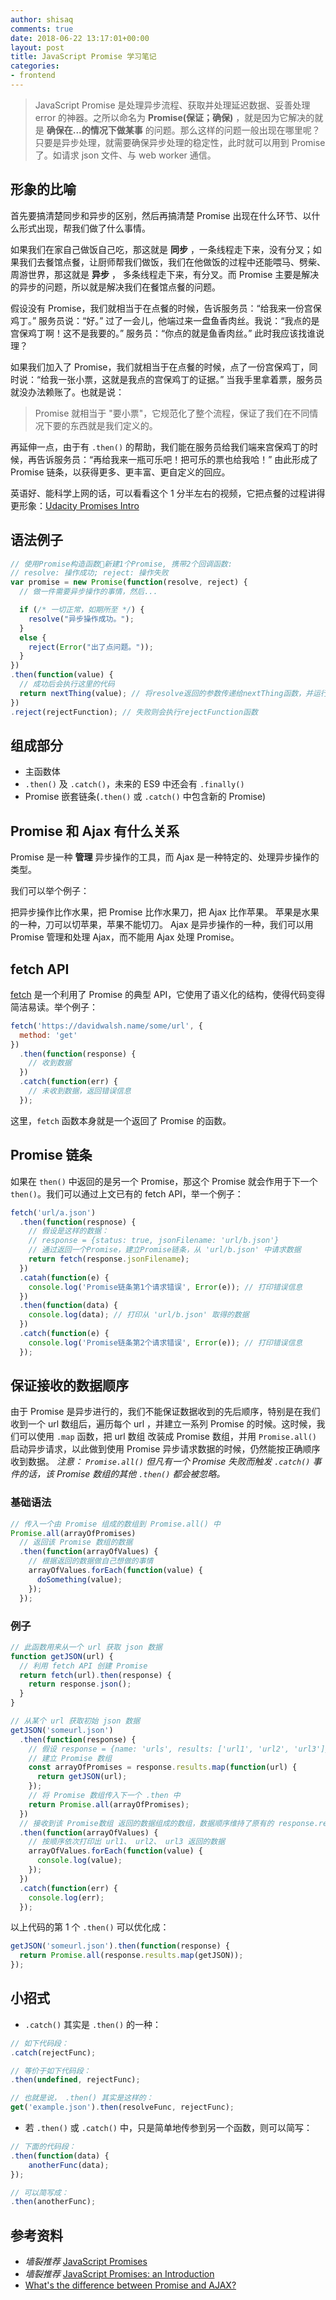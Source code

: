 ```yaml
---
author: shisaq
comments: true
date: 2018-06-22 13:17:01+00:00
layout: post
title: JavaScript Promise 学习笔记
categories:
- frontend
---
```


> JavaScript Promise 是处理异步流程、获取并处理延迟数据、妥善处理 error 的神器。之所以命名为 **Promise(保证；确保)** ，就是因为它解决的就是 **确保在...的情况下做某事** 的问题。那么这样的问题一般出现在哪里呢？只要是异步处理，就需要确保异步处理的稳定性，此时就可以用到 Promise 了。如请求 json 文件、与 web worker 通信。

## 形象的比喻

首先要搞清楚同步和异步的区别，然后再搞清楚 Promise 出现在什么环节、以什么形式出现，帮我们做了什么事情。

如果我们在家自己做饭自己吃，那这就是 **同步** ，一条线程走下来，没有分叉；如果我们去餐馆点餐，让厨师帮我们做饭，我们在他做饭的过程中还能喂马、劈柴、周游世界，那这就是 **异步** ， 多条线程走下来，有分叉。而 Promise 主要是解决的异步的问题，所以就是解决我们在餐馆点餐的问题。

假设没有 Promise，我们就相当于在点餐的时候，告诉服务员：“给我来一份宫保鸡丁。” 服务员说：“好。” 过了一会儿，他端过来一盘鱼香肉丝。我说：“我点的是宫保鸡丁啊！这不是我要的。” 服务员：“你点的就是鱼香肉丝。” 此时我应该找谁说理？

如果我们加入了 Promise，我们就相当于在点餐的时候，点了一份宫保鸡丁，同时说：“给我一张小票，这就是我点的宫保鸡丁的证据。” 当我手里拿着票，服务员就没办法赖账了。也就是说：

> Promise 就相当于 "要小票"，它规范化了整个流程，保证了我们在不同情况下要的东西就是我们定义的。

再延伸一点，由于有 `.then()` 的帮助，我们能在服务员给我们端来宫保鸡丁的时候，再告诉服务员：“再给我来一瓶可乐吧！把可乐的票也给我哈！” 由此形成了 Promise 链条，以获得更多、更丰富、更自定义的回应。

英语好、能科学上网的话，可以看看这个 1 分半左右的视频，它把点餐的过程讲得更形象：[Udacity Promises Intro](https://www.youtube.com/watch?v=8L1a-_c8mCg)

## 语法例子

```javascript
// 使用Promise构造函数新建1个Promise, 携带2个回调函数:
// resolve: 操作成功; reject: 操作失败
var promise = new Promise(function(resolve, reject) {
  // 做一件需要异步操作的事情，然后...

  if (/* 一切正常，如期所至 */) {
    resolve("异步操作成功。");
  }
  else {
    reject(Error("出了点问题。"));
  }
})
.then(function(value) {
  // 成功后会执行这里的代码
  return nextThing(value); // 将resolve返回的参数传递给nextThing函数，并运行
})
.reject(rejectFunction); // 失败则会执行rejectFunction函数
```

## 组成部分

- 主函数体
- `.then()` 及 `.catch()`，未来的 ES9 中还会有 `.finally()`
- Promise 嵌套链条(`.then()` 或 `.catch()` 中包含新的 Promise)

## Promise 和 Ajax 有什么关系

Promise 是一种 **管理** 异步操作的工具，而 Ajax 是一种特定的、处理异步操作的类型。

我们可以举个例子：

把异步操作比作水果，把 Promise 比作水果刀，把 Ajax 比作苹果。
苹果是水果的一种，刀可以切苹果，苹果不能切刀。
Ajax 是异步操作的一种，我们可以用 Promise 管理和处理 Ajax，而不能用 Ajax 处理 Promise。

## fetch API

[fetch](https://davidwalsh.name/fetch) 是一个利用了 Promise 的典型 API，它使用了语义化的结构，使得代码变得简洁易读。举个例子：

```javascript
fetch('https://davidwalsh.name/some/url', {
  method: 'get'
})
  .then(function(response) {
    // 收到数据
  })
  .catch(function(err) {
    // 未收到数据，返回错误信息
  });
```

这里，`fetch` 函数本身就是一个返回了 Promise 的函数。

## Promise 链条

如果在 `then()` 中返回的是另一个 Promise，那这个 Promise 就会作用于下一个 `then()`。我们可以通过上文已有的 fetch API，举一个例子：

```javascript
fetch('url/a.json')
  .then(function(respnose) {
    // 假设是这样的数据：
    // response = {status: true, jsonFilename: 'url/b.json'}
    // 通过返回一个Promise，建立Promise链条，从 'url/b.json' 中请求数据
    return fetch(response.jsonFilename);
  })
  .catah(function(e) {
    console.log('Promise链条第1个请求错误', Error(e)); // 打印错误信息
  })
  .then(function(data) {
    console.log(data); // 打印从 'url/b.json' 取得的数据
  })
  .catch(function(e) {
    console.log('Promise链条第2个请求错误', Error(e)); // 打印错误信息
  });
```

## 保证接收的数据顺序

由于 Promise 是异步进行的，我们不能保证数据收到的先后顺序，特别是在我们收到一个 url 数组后，遍历每个 url ，并建立一系列 Promise 的时候。这时候，我们可以使用 `.map` 函数，把 url 数组 改装成 Promise 数组，并用 `Promise.all()` 启动异步请求，以此做到使用 Promise 异步请求数据的时候，仍然能按正确顺序收到数据。 _注意： `Promise.all()` 但凡有一个 Promise 失败而触发 `.catch()` 事件的话，该 Promise 数组的其他 `.then()` 都会被忽略。_

### 基础语法

```javascript
// 传入一个由 Promise 组成的数组到 Promise.all() 中
Promise.all(arrayOfPromises)
  // 返回该 Promise 数组的数据
  .then(function(arrayOfValues) {
    // 根据返回的数据做自己想做的事情
    arrayOfValues.forEach(function(value) {
      doSomething(value);
    });
  });
```

### 例子

```javascript
// 此函数用来从一个 url 获取 json 数据
function getJSON(url) {
  // 利用 fetch API 创建 Promise
  return fetch(url).then(response) {
    return response.json();
  }
}

// 从某个 url 获取初始 json 数据
getJSON('someurl.json')
  .then(function(response) {
    // 假设 response = {name: 'urls', results: ['url1', 'url2', 'url3']}
    // 建立 Promise 数组
    const arrayOfPromises = response.results.map(function(url) {
      return getJSON(url);
    });
    // 将 Promise 数组传入下一个 .then 中
    return Promise.all(arrayOfPromises);
  })
  // 接收到该 Promise数组 返回的数据组成的数组，数据顺序维持了原有的 response.results 中的顺序：url1 返回的数据, url2 返回的数据, url3 返回的数据
  .then(function(arrayOfValues) {
    // 按顺序依次打印出 url1、 url2、 url3 返回的数据
    arrayOfValues.forEach(function(value) {
      console.log(value);
    });
  })
  .catch(function(err) {
    console.log(err);
  });
```

以上代码的第 1 个 `.then()` 可以优化成：

```javascript
getJSON('someurl.json').then(function(response) {
  return Promise.all(response.results.map(getJSON));
});
```

## 小招式

- `.catch()` 其实是 `.then()` 的一种：

```javascript
// 如下代码段：
.catch(rejectFunc);

// 等价于如下代码段：
.then(undefined, rejectFunc);

// 也就是说， .then() 其实是这样的：
get('example.json').then(resolveFunc, rejectFunc);
```

- 若 `.then()` 或 `.catch()` 中，只是简单地传参到另一个函数，则可以简写：

```javascript
// 下面的代码段：
.then(function(data) {
    anotherFunc(data);
});

// 可以简写成：
.then(anotherFunc);
```

## 参考资料

- _墙裂推荐_ [JavaScript Promises](https://www.udacity.com/course/javascript-promises--ud898)
- _墙裂推荐_ [JavaScript Promises: an Introduction](https://developers.google.com/web/fundamentals/primers/promises)
- [What's the difference between Promise and AJAX?](https://stackoverflow.com/a/39757547/5769598)
